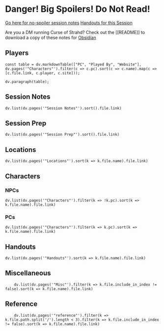 # Danger! Big Spoilers! Do Not Read!
[Go here for no-spoiler session notes](https://cos.nathanorick.com/no-spoilers/campaign-notes/index.html)
[Handouts for this Session](https://cos.nathanorick.com/no-spoilers/campaign-notes/new-handouts.html)

Are you a DM running Curse of Strahd? Check out the [[README]] to download a copy of these notes for [Obsidian](https://obsidian.md/)

## Players
```dataviewjs
const table = dv.markdownTable(["PC", "Played By", "Website"], dv.pages('"Characters"').filter(c => c.pc).sort(c => c.name).map(c => [c.file.link, c.player, c.site]));

dv.paragraph(table);
```

## Session Notes
```dataviewjs
dv.list(dv.pages('"Session Notes"').sort().file.link)
```
## Session Prep
```dataviewjs
dv.list(dv.pages('"Session Prep"').sort().file.link)
```
## Locations
```dataviewjs
dv.list(dv.pages('"Locations"').sort(k => k.file.name).file.link)
```
## Characters
### NPCs
```dataviewjs
dv.list(dv.pages('"Characters"').filter(k => !k.pc).sort(k => k.file.name).file.link)
```
### PCs
```dataviewjs
dv.list(dv.pages('"Characters"').filter(k => k.pc).sort(k => k.file.name).file.link)
```
## Handouts
```dataviewjs
dv.list(dv.pages('"Handouts"').sort(k => k.file.name).file.link)
```
## Miscellaneous
```dataviewjs
	dv.list(dv.pages('"Misc"').filter(k => k.file.include_in_index != false).sort(k => k.file.name).file.link)
```
## Reference
```dataviewjs
	dv.list(dv.pages('"reference"').filter(k => k.file.path.split('/').length < 3).filter(k => k.file.include_in_index != false).sort(k => k.file.name).file.link)
```